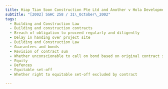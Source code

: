 ```yaml
---
title: Hiap Tian Soon Construction Pte Ltd and Another v Hola Development Pte Ltd and Another 
subtitle: "[2002] SGHC 258 / 31\_October\_2002"
tags:
  - Building and Construction Law
  - Building and construction contracts
  - Breach of obligation to proceed regularly and diligently
  - Delay in handing over project site
  - Building and Construction Law
  - Guarantees and bonds
  - Revision of contract sum
  - Whether unconscionable to call on bond based on original contract sum
  - Equity
  - Defences
  - Equitable set-off
  - Whether right to equitable set-off excluded by contract

---
```


